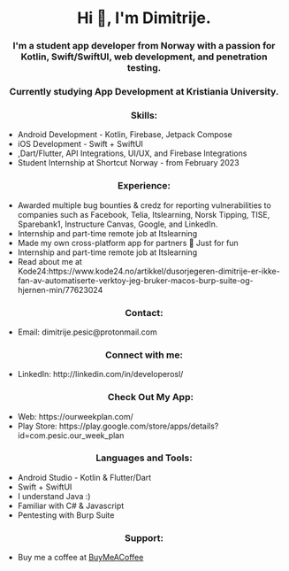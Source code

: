 <h1 align="center">Hi 👋, I'm Dimitrije.</h1>
<h3 align="center">I'm a student app developer from Norway with a passion for Kotlin, Swift/SwiftUI, web development, and penetration testing.</h3>
<h3 align="center">Currently studying App Development at Kristiania University.</h3>
<h3 align="center">Skills:</h3>
<ul>
    <li>Android Development - Kotlin, Firebase, Jetpack Compose</li>
     <li>iOS Development - Swift + SwiftUI</li>
    <li>,Dart/Flutter, API Integrations, UI/UX, and Firebase Integrations</li>
    <li> Student Internship at Shortcut Norway - from February 2023</li>
</ul>
<h3 align="center">Experience:</h3>
<ul>
    <li>Awarded multiple bug bounties & credz for reporting vulnerabilities to companies such as Facebook, Telia, Itslearning, Norsk Tipping, TISE, Sparebank1, Instructure Canvas, Google, and LinkedIn.</li>
    <li>Internship and part-time remote job at Itslearning</li>
 <li>Made my own cross-platform app for partners 💙 Just for fun</li>
 <li>Internship and part-time remote job at Itslearning</li>
 <li>Read about me at Kode24:https://www.kode24.no/artikkel/dusorjegeren-dimitrije-er-ikke-fan-av-automatiserte-verktoy-jeg-bruker-macos-burp-suite-og-hjernen-min/77623024</li>
</ul>
<h3 align="center">Contact:</h3>
<ul>
    <li>Email: dimitrije.pesic@protonmail.com</li>
</ul>
<h3 align="center">Connect with me:</h3>
<ul>
    <li>LinkedIn: http://linkedin.com/in/developerosl/</li>
 <h3 align="center">Check Out My App:</h3>
 <li>Web: https://ourweekplan.com/</li>
 <li>Play Store: https://play.google.com/store/apps/details?id=com.pesic.our_week_plan</li>
</ul>
<h3 align="center">Languages and Tools:</h3>
<ul>
    <li>Android Studio - Kotlin & Flutter/Dart</li>
    <li>Swift + SwiftUI</li>
    <li>I understand Java :)</li>
    <li>Familiar with C# & Javascript</li>
    <li>Pentesting with Burp Suite</li>
</ul>
<h3 align="center">Support:</h3>
<ul>
    <li>Buy me a coffee at <a href="https://www.buymeacoffee.com/ektemfg">BuyMeACoffee</a></li>
</ul>
